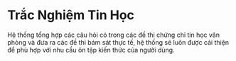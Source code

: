 # Trắc Nghiệm Tin Học
Hệ thống tổng hợp các câu hỏi có trong các đề thi chứng chỉ tin học văn phòng và đưa ra các đề thi bám sát thực tế, hệ thống sẽ luôn được cải thiện để phù hợp với nhu cầu ôn tập kiến thức của người dùng.
